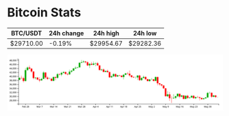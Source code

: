 # Bitcoin Stats

BTC/USDT|24h change|24h high|24h low|
|---|---|---|---|
|$29710.00|-0.19%|$29954.67|$29282.36|

<img src="./chart.svg">
